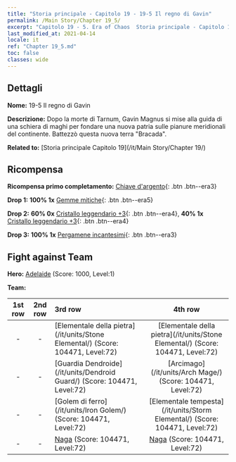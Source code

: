 ```yaml
---
title: "Storia principale - Capitolo 19 - 19-5 Il regno di Gavin"
permalink: /Main Story/Chapter 19_5/
excerpt: "Capitolo 19 - 5. Era of Chaos  Storia principale - Capitolo 19_5. 19-5 Il regno di Gavin"
last_modified_at: 2021-04-14
locale: it
ref: "Chapter 19_5.md"
toc: false
classes: wide
---
```


## Dettagli

 **Nome:** 19-5 Il regno di Gavin

 **Descrizione:** Dopo la morte di Tarnum, Gavin Magnus si mise alla guida di una schiera di maghi per fondare una nuova patria sulle pianure meridionali del continente. Battezzò questa nuova terra \"Bracada\".

 **Related to:** [Storia principale Capitolo 19](/it/Main Story/Chapter 19/)

## Ricompensa

 **Ricompensa primo completamento:** [Chiave d'argento](/it/Items/con_693/){: .btn .btn--era3}

 **Drop 1:** **100% 1x** [Gemme mitiche](/it/Items/mat_65/){: .btn .btn--era5}

 **Drop 2:** **60% 0x** [Cristallo leggendario +3](/it/Items/mat_59/){: .btn .btn--era4}, **40% 1x** [Cristallo leggendario +3](/it/Items/mat_59/){: .btn .btn--era4}

 **Drop 3:** **100% 1x** [Pergamene incantesimi](/it/Items/con_694/){: .btn .btn--era3}


## Fight against Team
 **Hero:** [Adelaide](/it/heroes/Adelaide/) (Score: 1000, Level:1)

 **Team:**


  | 1st row | 2nd row | 3rd row | 4th row |
  |:----:|:----:|:----|:----:|
  | - | - | [Elementale della pietra](/it/units/Stone Elemental/) (Score: 104471, Level:72)  | [Elementale della pietra](/it/units/Stone Elemental/) (Score: 104471, Level:72)  |
  | - | - | [Guardia Dendroide](/it/units/Dendroid Guard/) (Score: 104471, Level:72)  | [Arcimago](/it/units/Arch Mage/) (Score: 104471, Level:72)  |
  | - | - | [Golem di ferro](/it/units/Iron Golem/) (Score: 104471, Level:72)  | [Elementale tempesta](/it/units/Storm Elemental/) (Score: 104471, Level:72)  |
  | - | - | [Naga](/it/units/Naga/) (Score: 104471, Level:72)  | [Naga](/it/units/Naga/) (Score: 104471, Level:72)  |



